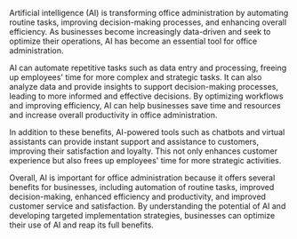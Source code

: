 

Artificial intelligence (AI) is transforming office administration by automating routine tasks, improving decision-making processes, and enhancing overall efficiency. As businesses become increasingly data-driven and seek to optimize their operations, AI has become an essential tool for office administration.

AI can automate repetitive tasks such as data entry and processing, freeing up employees' time for more complex and strategic tasks. It can also analyze data and provide insights to support decision-making processes, leading to more informed and effective decisions. By optimizing workflows and improving efficiency, AI can help businesses save time and resources and increase overall productivity in office administration.

In addition to these benefits, AI-powered tools such as chatbots and virtual assistants can provide instant support and assistance to customers, improving their satisfaction and loyalty. This not only enhances customer experience but also frees up employees' time for more strategic activities.

Overall, AI is important for office administration because it offers several benefits for businesses, including automation of routine tasks, improved decision-making, enhanced efficiency and productivity, and improved customer service and satisfaction. By understanding the potential of AI and developing targeted implementation strategies, businesses can optimize their use of AI and reap its full benefits.
